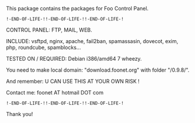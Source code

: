 This package contains the packages for Foo Control Panel.

    !-END-OF-LIFE-!!-END-OF-LIFE-!!-END-OF-LIFE-!

CONTROL PANEL: FTP, MAIL, WEB.

INCLUDE: vsftpd, nginx, apache, fail2ban, spamassasin, dovecot, exim, php, roundcube, spamblocks...

TESTED ON / REQUIRED: Debian i386/amd64 7 wheezy.

You need to make local domain: "download.foonet.org" with folder "/0.9.8/".

And remember: U CAN USE THIS AT YOUR OWN RISK !

Contact me: foonet AT hotmail DOT com

    !-END-OF-LIFE-!!-END-OF-LIFE-!!-END-OF-LIFE-!

Thank you!
